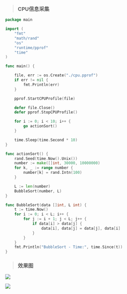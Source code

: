 > ### CPU信息采集

```go
package main

import (
	"fmt"
	"math/rand"
	"os"
	"runtime/pprof"
	"time"
)

func main() {

	file, err := os.Create("./cpu.pprof")
	if err != nil {
		fmt.Println(err)
	}

	pprof.StartCPUProfile(file)

	defer file.Close()
	defer pprof.StopCPUProfile()

	for i := 0; i < 10; i++ {
		go actionSort()
	}

	time.Sleep(time.Second * 10)
}

func actionSort() {
	rand.Seed(time.Now().Unix())
	number := make([]int, 30000, 10000000)
	for k, _ := range number {
		number[k] = rand.Intn(100)
	}

	L := len(number)
	BubbleSort(number, L)
}

func BubbleSort(data []int, L int) {
	t := time.Now()
	for i := 0; i < L; i++ {
		for j := i + 1; j < L; j++ {
			if data[i] > data[j] {
				data[i], data[j] = data[j], data[i]
			}
		}
	}
	fmt.Println("BubbleSort - Time:", time.Since(t))
}

```

> ### 效果图

![](https://box.kancloud.cn/218cee169e7b01740d179f77c2121e76_747x583.jpg)

![](https://box.kancloud.cn/0290023fbad54714141af066c5a88f07_945x290.jpg)


